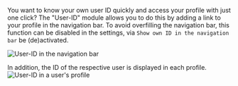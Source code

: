 You want to know your own user ID quickly and access your profile with just one click?
The "User-ID" module allows you to do this by adding a link to your profile in the navigation bar.
To avoid overfilling the navigation bar, this function can be disabled in the settings, 
 via `Show own ID in the navigation bar` be (de)activated.

![User-ID in the navigation bar](navbar.png)

In addition, the ID of the respective user is displayed in each profile.
![User-ID in a user's profile](profile.png)
